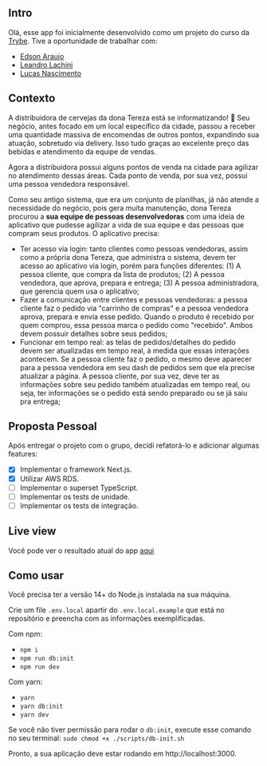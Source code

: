## Intro
Olá, esse app foi inicialmente desenvolvido como um projeto do curso da [Trybe](https://www.betrybe.com/).
Tive a oportunidade de trabalhar com:
 - [Edson Araujo](https://github.com/araujobarros)
 - [Leandro Lachini](https://github.com/leandroLachini)
 - [Lucas Nascimento](https://github.com/lucasmvnascimento)

## Contexto

A distribuidora de cervejas da dona Tereza está se informatizando! 🚀 Seu negócio, antes focado em um local específico da cidade, passou a receber uma quantidade massiva de encomendas de outros pontos, expandindo sua atuação, sobretudo via delivery. Isso tudo graças ao excelente preço das bebidas e atendimento da equipe de vendas.

Agora a distribuidora possui alguns pontos de venda na cidade para agilizar no atendimento dessas áreas. Cada ponto de venda, por sua vez, possui uma pessoa vendedora responsável.

Como seu antigo sistema, que era um conjunto de planilhas, já não atende a necessidade do negócio, pois gera muita manutenção, dona Tereza procurou a **sua equipe de pessoas desenvolvedoras** com uma ideia de aplicativo que pudesse agilizar a vida de sua equipe e das pessoas que compram seus produtos. O aplicativo precisa:

- Ter acesso via login: tanto clientes como pessoas vendedoras, assim como a própria dona Tereza, que administra o sistema, devem ter acesso ao aplicativo via login, porém para funções diferentes: (1) A pessoa cliente, que compra da lista de produtos; (2) A pessoa vendedora, que aprova, prepara e entrega; (3) A pessoa administradora, que gerencia quem usa o aplicativo;
- Fazer a comunicação entre clientes e pessoas vendedoras: a pessoa cliente faz o pedido via "carrinho de compras" e a pessoa vendedora aprova, prepara e envia esse pedido. Quando o produto é recebido por quem comprou, essa pessoa marca o pedido como "recebido". Ambos devem possuir detalhes sobre seus pedidos;
- Funcionar em tempo real: as telas de pedidos/detalhes do pedido devem ser atualizadas em tempo real, à medida que essas interações acontecem. Se a pessoa cliente faz o pedido, o mesmo deve aparecer para a pessoa vendedora em seu dash de pedidos sem que ela precise atualizar a página. A pessoa cliente, por sua vez, deve ter as informações sobre seu pedido também atualizadas em tempo real, ou seja, ter informações se o pedido está sendo preparado ou se já saiu pra entrega;

## Proposta Pessoal
Após entregar o projeto com o grupo, decidi refatorá-lo e adicionar algumas features:

- [x] Implementar o framework Next.js.
- [x] Utilizar AWS RDS.
- [ ] Implementar o superset TypeScript.
- [ ] Implementar os tests de unidade.
- [ ] Implementar os tests de integração.

## Live view
Você pode ver o resultado atual do app [aqui](https://delivery-app-d.herokuapp.com)

## Como usar
Você precisa ter a versão 14+ do Node.js instalada na sua máquina. 

Crie um file `.env.local` apartir do `.env.local.example` que está no repositório e preencha com as informações exemplificadas.

Com npm:
  - `npm i`
  - `npm run db:init` 
  - `npm run dev`

Com yarn:
  - `yarn`
  - `yarn db:init`
  - `yarn dev`

Se você não tiver permissão para rodar o `db:init`, execute esse comando no seu terminal: `sudo chmod +x ./scripts/db-init.sh`

Pronto, a sua aplicação deve estar rodando em http://localhost:3000.